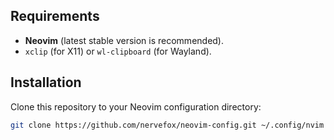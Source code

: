 ## Requirements

* **Neovim** (latest stable version is recommended).
* `xclip` (for X11) or `wl-clipboard` (for Wayland).

## Installation

Clone this repository to your Neovim configuration directory:

```bash
git clone https://github.com/nervefox/neovim-config.git ~/.config/nvim
```
